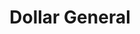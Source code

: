 ---
title: "Dollar General"
url: /centralia/dollar-general-east-summa-street/
shop: variety store
---